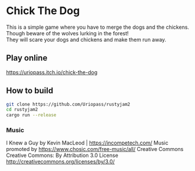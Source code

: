 # Chick The Dog

This is a simple game where you have to merge the dogs and the chickens.
Though beware of the wolves lurking in the forest!  
They will scare your dogs and chickens and make them run away.

## Play online

https://uriopass.itch.io/chick-the-dog

## How to build

```bash
git clone https://github.com/Uriopass/rustyjam2
cd rustyjam2
cargo run --release
```

### Music

I Knew a Guy by Kevin MacLeod | https://incompetech.com/
Music promoted by https://www.chosic.com/free-music/all/
Creative Commons Creative Commons: By Attribution 3.0 License
http://creativecommons.org/licenses/by/3.0/